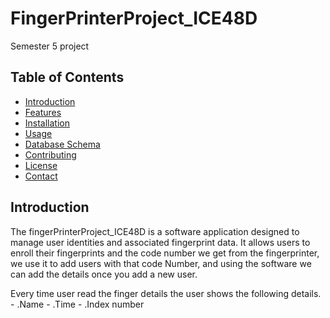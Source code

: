 # FingerPrinterProject_ICE48D
Semester 5 project
## Table of Contents
- [Introduction](#introduction)
- [Features](#features)
- [Installation](#installation)
- [Usage](#usage)
- [Database Schema](#database-schema)
- [Contributing](#contributing)
- [License](#license)
- [Contact](#contact)
## Introduction
The fingerPrinterProject_ICE48D is a software application designed to manage user identities and associated fingerprint data. It allows users to enroll their fingerprints and the code number we get from the fingerprinter, we use it to add users with that code Number, and using the software we can add the details once you add a new user. 

Every time user read the finger details the user shows the following details.
        - .Name
        - .Time
        - .Index number
  
        

